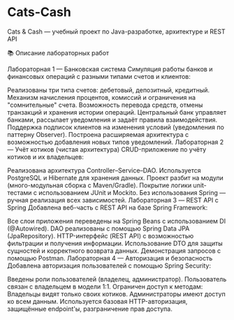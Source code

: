 # Cats-Cash
Cats &amp; Cash — учебный проект по Java-разработке, архитектуре и REST API

📚 Описание лабораторных работ

Лабораторная 1 — Банковская система
Симуляция работы банков и финансовых операций с разными типами счетов и клиентов:

Реализованы три типа счетов: дебетовый, депозитный, кредитный.
Механизм начисления процентов, комиссий и ограничения на "сомнительные" счета.
Возможность перевода средств, отмены транзакций и хранения истории операций.
Центральный банк управляет банками, рассылает уведомления и задаёт правила взаимодействия.
Поддержка подписок клиентов на изменения условий (уведомления по паттерну Observer).
Построена расширяемая архитектура с возможностью добавления новых типов уведомлений.
Лабораторная 2 — Учёт котиков (чистая архитектура)
CRUD-приложение по учёту котиков и их владельцев:

Реализована архитектура Controller–Service–DAO.
Используется PostgreSQL и Hibernate для хранения данных.
Проект разбит на модули (много-модульная сборка с Maven/Gradle).
Покрытие логики unit-тестами с использованием JUnit и Mockito.
Без использования Spring — ручная реализация всех зависимостей.
Лабораторная 3 — REST API с Spring
Добавлена веб-часть с REST API на базе Spring Framework:

Все слои приложения переведены на Spring Beans с использованием DI (@Autowired).
DAO реализованы с помощью Spring Data JPA (JpaRepository).
HTTP-интерфейс (REST API) с возможностью фильтрации и получения информации.
Использование DTO для защиты сущностей и корректного возврата данных.
Демонстрация запросов с помощью Postman.
Лабораторная 4 — Авторизация и безопасность
Добавлена авторизация пользователей с помощью Spring Security:

Введены роли пользователей (владелец, администратор).
Пользователь связан с владельцем в модели 1:1.
Ограничен доступ к методам:
Владельцы видят только своих котиков.
Администраторы имеют доступ ко всем данным.
Используется базовая HTTP-авторизация, защищённые endpoint'ы, разграничение прав доступа.
